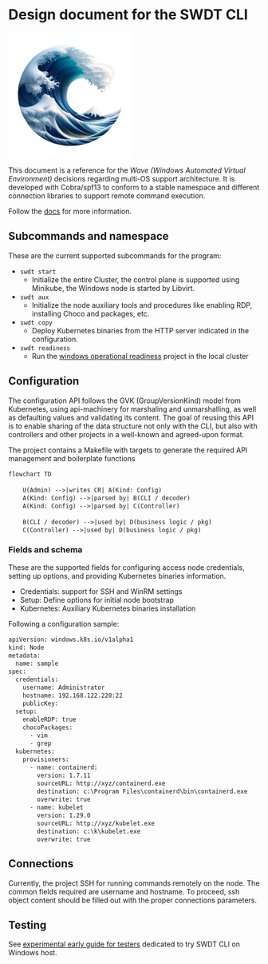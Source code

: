 # Design document for the SWDT CLI

<img src=".assets/logo.png" width="250" height="250">

This document is a reference for the *Wave (Windows Automated Virtual Environment)* decisions regarding multi-OS support architecture. It is developed with Cobra/spf13 to conform to a stable namespace and different connection libraries to support remote command execution.

Follow the [docs](../../docs) for more information.

## Subcommands and namespace

These are the current supported subcommands for the program:

* `swdt start`
  * Initialize the entire Cluster, the control plane is supported using Minikube, the Windows node is started by Libvirt.  
* `swdt aux`
  * Initialize the node auxiliary tools and procedures like enabling RDP, installing Choco and packages, etc.
* `swdt copy`
  * Deploy Kubernetes binaries from the HTTP server indicated in the configuration.
* `swdt readiness`
  * Run the [windows operational readiness](https://github.com/kubernetes-sigs/windows-operational-readiness) project in the local cluster

## Configuration

The configuration API follows the GVK (GroupVersionKind) model from Kubernetes, using api-machinery for marshaling and unmarshalling, as well as defaulting values and validating its content. The goal of reusing this API is to enable sharing of the data structure not only with the CLI, but also with controllers and other projects in a well-known and agreed-upon format.

The project contains a Makefile with targets to generate the required API management and boilerplate functions

```mermaid
flowchart TD

    U(Admin) -->|writes CR| A(Kind: Config)
    A(Kind: Config) -->|parsed by| B(CLI / decoder)
    A(Kind: Config) -->|parsed by| C(Controller)

    B(CLI / decoder) -->|used by| D(business logic / pkg)
    C(Controller) -->|used by| D(business logic / pkg)
```

### Fields and schema

These are the supported fields for configuring access node credentials, setting up options, and providing Kubernetes binaries information. 

* Credentials: support for SSH and WinRM settings
* Setup: Define options for initial node bootstrap
* Kubernetes: Auxiliary Kubernetes binaries installation

Following a configuration sample:

```
apiVersion: windows.k8s.io/v1alpha1
kind: Node
metadata:
  name: sample
spec:
  credentials:
    username: Administrator
    hostname: 192.168.122.220:22
    publicKey:
  setup:
    enableRDP: true
    chocoPackages:
      - vim
      - grep
  kubernetes:
    provisioners:
      - name: containerd:
        version: 1.7.11
        sourceURL: http://xyz/containerd.exe
        destination: c:\Program Files\containerd\bin\containerd.exe
        overwrite: true
      - name: kubelet
        version: 1.29.0
        sourceURL: http://xyz/kubelet.exe
        destination: c:\k\kubelet.exe
        overwrite: true
```

## Connections

Currently, the project SSH for running commands remotely on the node. The common fields required are username and hostname. To proceed, ssh object content should be filled out with the proper connections parameters.

## Testing

See [experimental early guide for testers](samples/mloskot/README.windows.md)
dedicated to try SWDT CLI on Windows host.
